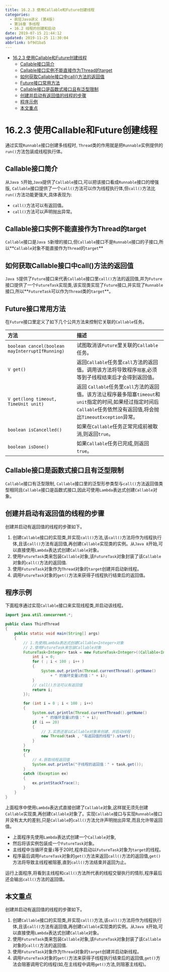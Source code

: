 ```yaml
---
title: 16.2.3 使用Callable和Future创建线程
categories: 
  - 疯狂Java讲义 (第4版)
  - 第16章 多线程
  - 16.2 线程的创建和启动
date: 2019-07-15 21:44:12
updated: 2019-11-25 11:30:04
abbrlink: bf9d1ba5
---
```

<div id='my_toc'>

- [16.2.3 使用Callable和Future创建线程](/JavaReadingNotes/bf9d1ba5/#16-2-3-使用Callable和Future创建线程)
    - [Callable接口简介](/JavaReadingNotes/bf9d1ba5/#Callable接口简介)
    - [Callable接口实例不能直接作为Thread的target](/JavaReadingNotes/bf9d1ba5/#Callable接口实例不能直接作为Thread的target)
    - [如何获取Callable接口中call()方法的返回值](/JavaReadingNotes/bf9d1ba5/#如何获取Callable接口中call-方法的返回值)
    - [Future接口常用方法](/JavaReadingNotes/bf9d1ba5/#Future接口常用方法)
    - [Callable接口是函数式接口且有泛型限制](/JavaReadingNotes/bf9d1ba5/#Callable接口是函数式接口且有泛型限制)
    - [创建并启动有返回值的线程的步骤](/JavaReadingNotes/bf9d1ba5/#创建并启动有返回值的线程的步骤)
    - [程序示例](/JavaReadingNotes/bf9d1ba5/#程序示例)
    - [本文重点](/JavaReadingNotes/bf9d1ba5/#本文重点)

</div>
<!--more-->
<script>if (navigator.platform.toLowerCase() == 'win32'){document.getElementById('my_toc').style.display = 'none';}</script>

<!--end-->
<!--SSTStart-->
# 16.2.3 使用Callable和Future创建线程 #
通过实现`Runnable`接口创建多线程时, `Thread`类的作用就是把`Runnable`实例提供的`run()`方法包装成线程执行体。
## Callable接口简介 ##
从`Java 5`开始,`Java`提供了`Callable`接口,可以把该接口看成`Runnable`接口的增强版, `Callable`接口提供了一个`call()`方法可以作为线程执行体,但`call()`方法比`run()`方法功能更强大,具体表现为:
- `call()`方法可以有返回值。
- `call()`方法可以声明抛出异常。

## Callable接口实例不能直接作为Thread的target ##
`Callable`接口是`Java 5`新增的接口,但`Callable`接口不是`Runnable`接口的子接口,所以**`Callable`对象不能直接作为`Thread`的`target`**
## 如何获取Callable接口中call()方法的返回值 ##
`Java 5`提供了`Future`接口来代表`Callable`接口里`call()`方法的返回值,并为`Future`接口提供了一个`FutureTask`实现类,该实现类实现了`Future`接口,并实现了`Runnable`接口,所以**`FutureTask`可以作为`Thread`类的`target`**。

## Future接口常用方法 ##
在`Future`接口里定义了如下几个公共方法来控制它关联的`Callable`任务。

|方法|描述|
|:---|:---|
|`boolean cancel(boolean mayInterruptIfRunning)`|试图取消该`Future`里关联的`Callable`任务。|
|`V get()`|返回`Callable`任务里`call`方法的返回值。调用该方法将导致程序`阻塞`,必须等到子线程结束后才会得到返回值。|
|`V get(long timeout, TimeUnit unit)`|返回 `Callable`任务里`call`方法的返回值。该方法让程序最多阻塞`timeout`和`unit`指定的时间,如果经过指定时间后 `Callable`任务依然没有返回值,将会抛出`TimeoutException`异常。|
|`boolean isCancelled()`|如果在`Callable`任务正常完成前被取消,则返回`true`。|
|`boolean isDone()`|如果`Callable`任务已完成,则返回`true`。|
## Callable接口是函数式接口且有泛型限制 ##
`Callable`接口有泛型限制, `Callable`接口里的泛型形参类型与`call()`方法返回值类型相同且`Callable`接口是函数式接口,因此可使用`Lambda`表达式创建`Callable`对象。
## 创建并启动有返回值的线程的步骤 ##
创建并启动有返回值的线程的步骤如下。
1. 创建`Callable`接口的实现类,并实现`call()`方法,该`call()`方法将作为线程执行体,且该`call()`方法有返回值,再创建`Callable`实现类的实例。从`Java 8`开始,可以直接使用`Lambda`表达式创建`Callable`对象。
2. 使用`FutureTask`类来包装`Callable`对象,该`FutureTask`对象封装了该`Callable`对象的`call()`方法的返回值.
3. 使用`FutureTask`对象作为`Thread`对象的`target`创建并启动新线程。
4. 调用`FutureTask`对象的`get()`方法来获得子线程执行结束后的返回值。

<!--SSTStop-->
## 程序示例 ##
下面程序通过实现`Callable`接口来实现线程类,并启动该线程。
```java
import java.util.concurrent.*;

public class ThirdThread
{
    public static void main(String[] args)
    {
        // 1.先使用Lambda表达式创建Callable<Integer>对象
        // 2.使用FutureTask来包装Callable对象
        FutureTask<Integer> task = new FutureTask<Integer>((Callable<Integer>)() -> {
            int i = 0;
            for ( ; i < 100 ; i++ )
            {
                System.out.println(Thread.currentThread().getName()
                    + " 的循环变量i的值：" + i);
            }
            // call()方法可以有返回值
            return i;
        });

        for (int i = 0 ; i < 100 ; i++)
        {
            System.out.println(Thread.currentThread().getName()
                + " 的循环变量i的值：" + i);
            if (i == 20)
            {
                // 3.实质还是以Callable对象来创建、并启动线程
                new Thread(task , "有返回值的线程").start();
            }
        }
        try
        {
            // 4.获取线程返回值
            System.out.println("子线程的返回值：" + task.get());
        }
        catch (Exception ex)
        {
            ex.printStackTrace();
        }
    }
}
```
上面程序中使用`Lambda`表达式直接创建了`Callable`对象,这样就无须先创建`Callable`实现类,再创建`Callable`对象了。实现`Callable`接口与实现`Runnable`接口并没有太大的差别,只是`Callable`的`call()`方法允许声明抛出异常,而且允许带返回值。
- 上面程序先使用`Lambda`表达式创建一个`Callable`对象,
- 然后将该实例包装成一个`FutureTask`对象。
- 主线程中当循环变量`i`等于20时,程序启动以`FutureTask`对象为`target`的线程。
- 程序最后调用`FutureTask`对象的`get()`方法来返回`call()`方法的返回值,`get()`方法将导致主线程被阻塞,直到`call()`方法结束并返回为止。

运行上面程序,将看到主线程和`call()`方法所代表的线程交替执行的情形,程序最后还会输出`call()`方法的返回值。
<!--SSTStart-->
## 本文重点 ##
创建并启动有返回值的线程的步骤如下。
1. 创建`Callable`接口的实现类,并实现`call()`方法,该`call()`方法将作为线程执行体,且该`call()`方法有返回值,再创建`Callable`实现类的实例。从`Java 8`开始,可以直接使用`Lambda`表达式创建`Callable`对象。
2. 使用`FutureTask`类来包装`Callable`对象,该`FutureTask`对象封装了该`Callable`对象的`call()`方法的返回值.
3. 使用`FutureTask`对象作为`Thread`对象的`target`创建并启动新线程。
4. 调用`FutureTask`对象的`get()`方法来获得子线程执行结束后的返回值,`get()`方法会阻塞调用它的线程(如,在主线程中调用`get()`方法,则阻塞主线程)。
<!--SSTStop-->

